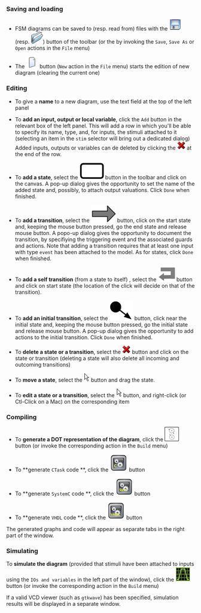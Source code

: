 ### Saving and loading

* FSM diagrams can be saved to (resp. read from) files with the ![](./imgs/save.png)
  (resp. ![](./imgs/open.png)) button of the toolbar (or the by invoking the `Save`, `Save As` or
  `Open` actions in the `File` menu)

* The ![](./imgs/new.png) button (`New` action in the `File` menu) starts the edition of new diagram
  (clearing the current one)

### Editing 

* To give a **name** to a new diagram, use the text field at the top of the left panel

* To **add an input, output or local variable**, click the `Add` button in the relevant box of the
  left panel. This will add a row in which you'll be able to specify its name, type, 
  and, for inputs, the stimuli attached to it (selecting an item in the `stim` selector will bring
  out a dedicated dialog)
  Added inputs, outputs or variables can de deleted by clicking the ![](./imgs/delete.png) at the
  end of the row.

* To **add a state**, select the ![](./imgs/state.png) button in the toolbar and click on the
  canvas. A pop-up dialog gives the opportunity to set the name of the added state and,
  possibly, to attach output valuations. Click `Done` when finished.

* To **add a transition**, select the ![](./imgs/transition.png) button, click on
  the start state and, keeping the mouse button pressed, go the end state and release mouse button.
  A popo-up dialog gives the opportunity to document the transition, by specifiying the triggering
  event and the associated guards and actions. Note that adding a transition requires that at least
  one input with type `event` has been attached to the model. As for states, click `Done` when
  finished. 

* To **add a self transition** (from a state to itself) , select the ![](./imgs/loop.png) button
  and click on start state (the location of the click will decide on that of the transition).

* To **add an initial transition**, select the ![](./imgs/initstate.png) button, click near the
  initial state and, keeping the mouse button pressed, go the  initial state and release mouse
  button. A pop-up dialog gives the opportunity to add actions to the initial transition.
  Click `Done` when finished.

* To **delete a state or a transition**, select the ![](./imgs/delete.png) button
  and click on the state or transition (deleting a state will also delete all incoming and
  outcoming transitions)

* To **move a state**, select the ![](./imgs/select.png) button and drag the state.

* To **edit a state or a transition**, select the ![](./imgs/select.png) button, and right-click (or
  Ctl-Click on a Mac) on the corresponding item 

### Compiling

* To **generate a DOT representation of the  diagram**, click the
  ![](./imgs/compileDOT.png) button (or invoke the corresponding action in the
  `Build` menu)
  
* To **generate `CTask` code **, click the ![](./imgs/compileCTask.png) button

* To **generate `SystemC` code **, click the ![](./imgs/compileSystemc.png) button

* To **generate `VHDL` code **, click the ![](./imgs/compileVHDL.png) button

The generated graphs and code will appear as separate tabs in the right part of the window.
  
### Simulating

To **simulate the diagram** (provided that stimuli have been attached to inputs using the `IOs and
  variables`  in the left part of the window), click the ![](./imgs/runSimulation.png) button (or invoke the
  corresponding action in the `Build` menu)
  
If a valid VCD viewer (such as `gtkwave`) has been specified, simulation results will be displayed
in a separate window.


